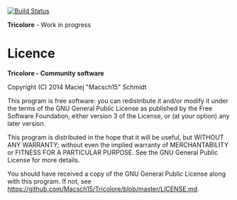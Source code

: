 [![Build Status](https://travis-ci.org/Macsch15/Tricolore.svg)](https://travis-ci.org/Macsch15/Tricolore)

**Tricolore** - Work in progress

Licence
======
**Tricolore - Community software**

Copyright (C) 2014 Maciej "Macsch15" Schmidt

This program is free software: you can redistribute it and/or modify
it under the terms of the GNU General Public License as published by
the Free Software Foundation, either version 3 of the License, or
(at your option) any later version.

This program is distributed in the hope that it will be useful,
but WITHOUT ANY WARRANTY; without even the implied warranty of
MERCHANTABILITY or FITNESS FOR A PARTICULAR PURPOSE.  See the
GNU General Public License for more details.

You should have received a copy of the GNU General Public License
along with this program. If not, see <https://github.com/Macsch15/Tricolore/blob/master/LICENSE.md>.